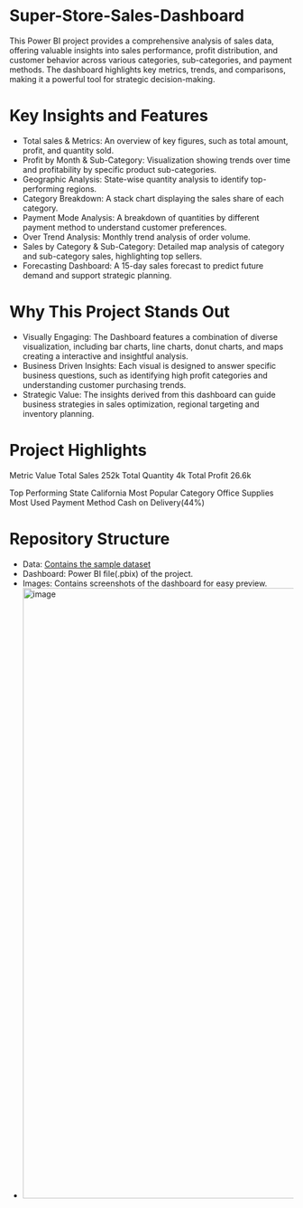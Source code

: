 # Super-Store-Sales-Dashboard
This Power BI project provides a comprehensive analysis of sales data, offering valuable insights into sales performance, profit distribution, and customer behavior across various categories, sub-categories, and payment methods. The dashboard highlights key metrics, trends, and comparisons, making it a powerful tool for strategic decision-making.


# Key Insights and Features
- Total sales & Metrics: An overview of key figures, such as total amount, profit, and quantity sold.
- Profit by Month & Sub-Category: Visualization showing trends over time and profitability by specific product sub-categories.
- Geographic Analysis: State-wise quantity analysis to identify top-performing regions.
- Category Breakdown: A stack chart displaying the sales share of each category.
- Payment Mode Analysis: A breakdown of quantities by different payment method to understand customer preferences.
- Over Trend Analysis: Monthly trend analysis of order volume.
- Sales by Category & Sub-Category: Detailed map analysis of category and sub-category sales, highlighting top sellers.
- Forecasting Dashboard: A 15-day sales forecast to predict future demand and support strategic planning.


# Why This Project Stands Out
- Visually Engaging: The Dashboard features a combination of diverse visualization, including bar charts, line charts, donut charts, and maps creating a interactive and insightful analysis.
- Business Driven Insights: Each visual is designed to answer specific business questions, such as identifying high profit categories and understanding customer purchasing trends.
- Strategic Value: The insights derived from this dashboard can guide business strategies in sales optimization, regional targeting and inventory planning.


# Project Highlights
Metric Value 
Total Sales     252k
Total Quantity  4k
Total Profit    26.6k

Top Performing State   California
Most Popular Category  Office Supplies
Most Used Payment Method  Cash on Delivery(44%)



# Repository Structure
- Data: [Contains the sample dataset](https://github.com/Anisa-Muneer/Super-Store-Sales-Dashboard/blob/main/SuperStore_Sales_Dataset.csv)
- Dashboard: Power BI file(.pbix) of the project.
- Images: Contains screenshots of the dashboard for easy preview.
- <img width="1920" height="1080" alt="image" src="https://github.com/user-attachments/assets/4ac8f2c0-b10b-46c5-970c-7c5bd743187e" />

